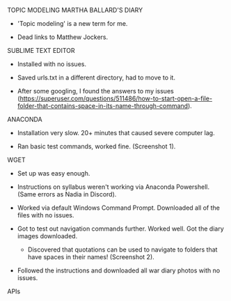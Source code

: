 TOPIC MODELING MARTHA BALLARD'S DIARY

* 'Topic modeling' is a new term for me.

* Dead links to Matthew Jockers.

SUBLIME TEXT EDITOR

* Installed with no issues.

* Saved urls.txt in a different directory, had to move to it.

* After some googling, I found the answers to my issues (https://superuser.com/questions/511486/how-to-start-open-a-file-folder-that-contains-space-in-its-name-through-command).

ANACONDA

* Installation very slow. 20+ minutes that caused severe computer lag.

* Ran basic test commands, worked fine. (Screenshot 1).

WGET

* Set up was easy enough.

* Instructions on syllabus weren't working via Anaconda Powershell. (Same errors as Nadia in Discord).

* Worked via default Windows Command Prompt. Downloaded all of the files with no issues.

* Got to test out navigation commands further. Worked well. Got the diary images downloaded.

  * Discovered that quotations can be used to navigate to folders that have spaces in their names! (Screenshot 2).
  
* Followed the instructions and downloaded all war diary photos with no issues.

APIs


